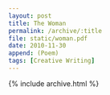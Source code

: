 ```yaml
---
layout: post
title: The Woman
permalink: /archive/:title
file: static/woman.pdf
date: 2010-11-30
append: (Poem)
tags: [Creative Writing]
---
```

{% include archive.html %}

